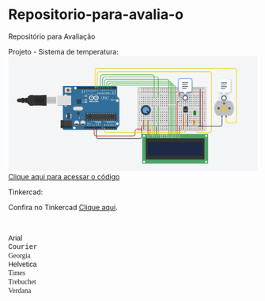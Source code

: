 # Repositorio-para-avalia-o

Repositório para Avaliação

Projeto - Sistema de temperatura:
<img src="sensordetemperatura.PNG">
<br>
<a href = "reposit_rio_para_avalia_o_sensor_de_temperatura1.ino"> Clique aqui para acessar o código</a>
<br> 

Tinkercad:
<p>Confira no Tinkercad <a href="https://www.tinkercad.com/things/iwm72tNDTgn-atividade-avaliacao-sensor-de-temperatura/editel?sharecode=P9Ww8AX0dAt2UR-tVdPyi5m0ntXfwZrZE-5V5mucG20" target="_blank">Clique aqui</a>.</p>
<br>
 
  <font face="Arial"> Arial </font> <br />
  <font face="Courier"> Courier </font> <br />
  <font face="Georgia"> Georgia </font> <br />
  <font face="Helvetica"> Helvetica </font> <br />
  <font face="Times"> Times </font> <br />
  <font face="Tribuchet"> Trebuchet </font> <br />
  <font face="Verdana"> Verdana </font> <br />
 
